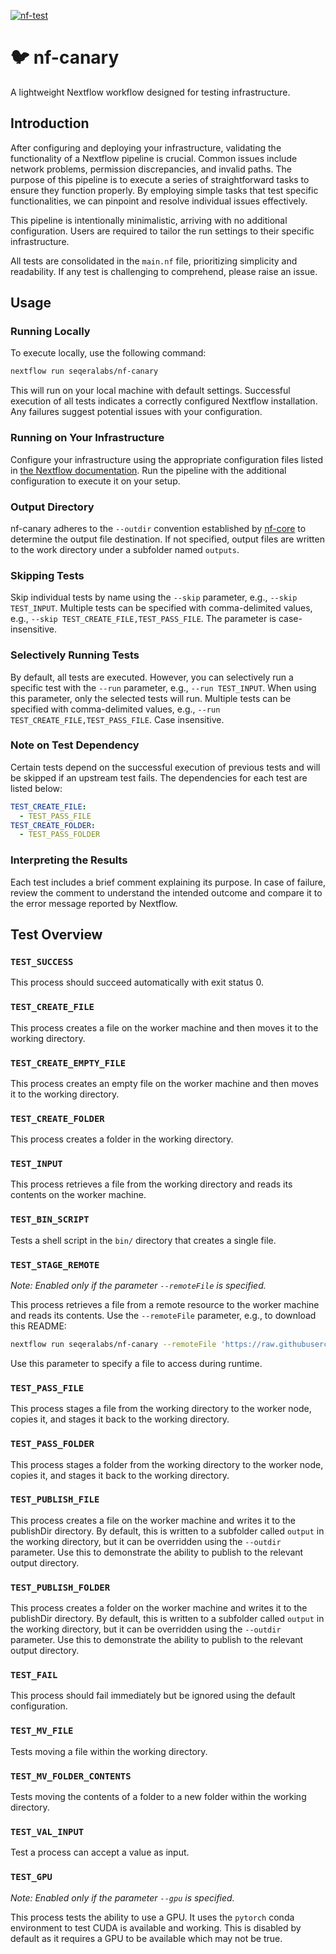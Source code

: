 [![nf-test](https://github.com/seqeralabs/nf-canary/actions/workflows/test.yml/badge.svg)](https://github.com/seqeralabs/nf-canary/actions/workflows/test.yml)

# :bird: nf-canary

A lightweight Nextflow workflow designed for testing infrastructure.

## Introduction

After configuring and deploying your infrastructure, validating the functionality of a Nextflow pipeline is crucial. Common issues include network problems, permission discrepancies, and invalid paths. The purpose of this pipeline is to execute a series of straightforward tasks to ensure they function properly. By employing simple tasks that test specific functionalities, we can pinpoint and resolve individual issues effectively.

This pipeline is intentionally minimalistic, arriving with no additional configuration. Users are required to tailor the run settings to their specific infrastructure.

All tests are consolidated in the `main.nf` file, prioritizing simplicity and readability. If any test is challenging to comprehend, please raise an issue.

## Usage

### Running Locally

To execute locally, use the following command:

```bash
nextflow run seqeralabs/nf-canary
```

This will run on your local machine with default settings. Successful execution of all tests indicates a correctly configured Nextflow installation. Any failures suggest potential issues with your configuration.

### Running on Your Infrastructure

Configure your infrastructure using the appropriate configuration files listed in [the Nextflow documentation](https://www.nextflow.io/docs/latest/config.html). Run the pipeline with the additional configuration to execute it on your setup.

### Output Directory

nf-canary adheres to the `--outdir` convention established by [nf-core](https://nf-co.re/) to determine the output file destination. If not specified, output files are written to the work directory under a subfolder named `outputs`.

### Skipping Tests

Skip individual tests by name using the `--skip` parameter, e.g., `--skip TEST_INPUT`. Multiple tests can be specified with comma-delimited values, e.g., `--skip TEST_CREATE_FILE,TEST_PASS_FILE`. The parameter is case-insensitive.

### Selectively Running Tests

By default, all tests are executed. However, you can selectively run a specific test with the `--run` parameter, e.g., `--run TEST_INPUT`. When using this parameter, only the selected tests will run. Multiple tests can be specified with comma-delimited values, e.g., `--run TEST_CREATE_FILE,TEST_PASS_FILE`. Case insensitive.

### Note on Test Dependency

Certain tests depend on the successful execution of previous tests and will be skipped if an upstream test fails. The dependencies for each test are listed below:

```yaml
TEST_CREATE_FILE:
  - TEST_PASS_FILE
TEST_CREATE_FOLDER:
  - TEST_PASS_FOLDER
```

### Interpreting the Results

Each test includes a brief comment explaining its purpose. In case of failure, review the comment to understand the intended outcome and compare it to the error message reported by Nextflow.

## Test Overview

### `TEST_SUCCESS`

This process should succeed automatically with exit status 0.

### `TEST_CREATE_FILE`

This process creates a file on the worker machine and then moves it to the working directory.

### `TEST_CREATE_EMPTY_FILE`

This process creates an empty file on the worker machine and then moves it to the working directory.

### `TEST_CREATE_FOLDER`

This process creates a folder in the working directory.

### `TEST_INPUT`

This process retrieves a file from the working directory and reads its contents on the worker machine.

### `TEST_BIN_SCRIPT`

Tests a shell script in the `bin/` directory that creates a single file.

### `TEST_STAGE_REMOTE`

_Note: Enabled only if the parameter `--remoteFile` is specified._

This process retrieves a file from a remote resource to the worker machine and reads its contents. Use the `--remoteFile` parameter, e.g., to download this README:

```bash
nextflow run seqeralabs/nf-canary --remoteFile 'https://raw.githubusercontent.com/seqeralabs/nf-canary/main/README.md'
```

Use this parameter to specify a file to access during runtime.

### `TEST_PASS_FILE`

This process stages a file from the working directory to the worker node, copies it, and stages it back to the working directory.

### `TEST_PASS_FOLDER`

This process stages a folder from the working directory to the worker node, copies it, and stages it back to the working directory.

### `TEST_PUBLISH_FILE`

This process creates a file on the worker machine and writes it to the publishDir directory. By default, this is written to a subfolder called `output` in the working directory, but it can be overridden using the `--outdir` parameter. Use this to demonstrate the ability to publish to the relevant output directory.

### `TEST_PUBLISH_FOLDER`

This process creates a folder on the worker machine and writes it to the publishDir directory. By default, this is written to a subfolder called `output` in the working directory, but it can be overridden using the `--outdir` parameter. Use this to demonstrate the ability to publish to the relevant output directory.

### `TEST_FAIL`

This process should fail immediately but be ignored using the default configuration.

### `TEST_MV_FILE`

Tests moving a file within the working directory.

### `TEST_MV_FOLDER_CONTENTS`

Tests moving the contents of a folder to a new folder within the working directory.

### `TEST_VAL_INPUT`

Test a process can accept a value as input.

### `TEST_GPU`

_Note: Enabled only if the parameter `--gpu` is specified._

This process tests the ability to use a GPU. It uses the `pytorch` conda environment to test CUDA is available and working. This is disabled by default as it requires a GPU to be available which may not be true.
